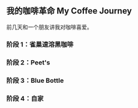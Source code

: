 我的咖啡革命 My Coffee Journey
---

前几天和一个朋友讲我对咖啡喜爱。

### 阶段 1：雀巢速溶黑咖啡

### 阶段 2：Peet's

### 阶段 3：Blue Bottle

### 阶段 4：自家

